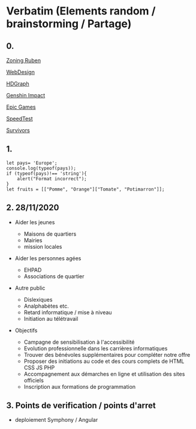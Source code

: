 # Verbatim (Elements random / brainstorming / Partage)
## 0.
[Zoning Ruben](https://mistertea.fr/zoningExport/zoningCss.html)

[WebDesign](https://www.blogduwebdesign.com/25-sites-utilisant-un-effet-de-parallaxe-original/)

[HDGraph](https://www.hdgraph.com/)

[Genshin Impact](https://genshin.mihoyo.com/fr)

[Epic Games](https://www.epicgames.com/site/fr/home)

[SpeedTest](https://www.speedtest.net/fr)

[Survivors](https://github.com/rubentrottein/survivors)

## 1. 
    let pays= 'Europe';
    console.log(typeof(pays));
    if (typeof(pays)!== 'string'){
        alert("Format incorrect");
    }
    let fruits = [["Pomme", "Orange"]["Tomate", "Potimarron"]];

## 2. 28/11/2020

- Aider les jeunes
    - Maisons de quartiers
    - Mairies
    - mission locales
- Aider les personnes agées
    - EHPAD
    - Associations de quartier
- Autre public
    - Dislexiques
    - Analphabètes etc.
    - Retard informatique / mise à niveau
    - Initiation au télétravail

- Objectifs
    - Campagne de sensibilisation à l'accessibilité
    - Evolution professionnelle dans les carrières informatiques
    - Trouver des bénévoles supplémentaires pour compléter notre offre
    - Proposer des initiations au code et des cours complets de HTML CSS JS PHP
    - Accompagnement aux démarches en ligne et utilisation des sites officiels
    - Inscription aux formations de programmation

## 3. Points de verification / points d'arret
-   deploiement Symphony / Angular